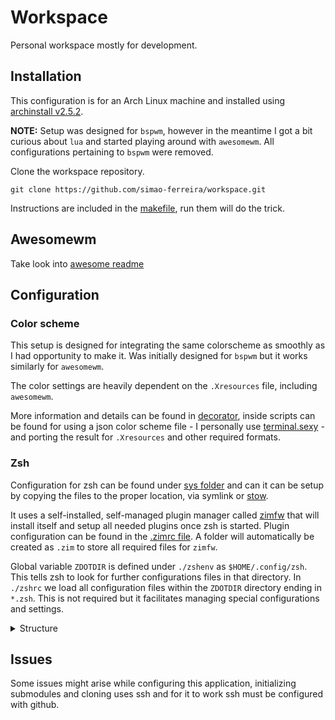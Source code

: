 # Workspace

Personal workspace mostly for development.

## Installation

This configuration is for an Arch Linux machine and installed
using [archinstall v2.5.2](https://github.com/archlinux/archinstall/tree/v2.5.2).

**NOTE:** Setup was designed for `bspwm`, however in the meantime I got a bit curious
about `lua` and started playing around with `awesomewm`.
All configurations pertaining to `bspwm` were removed.

Clone the workspace repository.

```shell
git clone https://github.com/simao-ferreira/workspace.git
```

Instructions are included in the [makefile](./makefile), run them will do the trick.

## Awesomewm

Take look into [awesome readme](./sys/.config/awesome/README.md)

## Configuration

### Color scheme

This setup is designed for integrating the same colorscheme as smoothly as I had opportunity to make it.
Was initially designed for `bspwm` but it works similarly for `awesomewm`.

The color settings are heavily dependent on the `.Xresources` file, including `awesomewm`.

More information and details can be found in [decorator](./sys/.config/decorator), inside scripts can be
found for using a json color scheme file - I personally use [terminal.sexy](https://terminal.sexy/) - and
porting the result for `.Xresources` and other required formats.

### Zsh

Configuration for zsh can be found under [sys folder](./sys) and can it can be setup by copying the files to the proper
location, via symlink or [stow](https://www.gnu.org/software/stow/).

It uses a self-installed, self-managed plugin manager called [zimfw](https://github.com/zimfw/zimfw) that will install
itself and setup all needed plugins once zsh is started.
Plugin configuration can be found in the [.zimrc file](./sys/.config/zsh/.zimrc).
A folder will automatically be created as `.zim` to store all required files for `zimfw`.

Global variable `ZDOTDIR` is defined under `./zshenv` as `$HOME/.config/zsh`. This tells zsh to look for further
configurations files in that directory.
In `./zshrc` we load all configuration files within the `ZDOTDIR` directory ending in `*.zsh`. This is not required but
it facilitates managing special configurations and settings.

<details>
<summary>Structure</summary>
<br>

```shell
.
├── .config
│   └── zsh
│       ├── 00-path.zsh
│       ├── 02-aliases.zsh
│       ├── 04-history.zsh
│       ├── 05-git.zsh
│       ├── ..
│       ├── 99-starship.zsh
│       ├── .zimrc
│       └── .zshrc
└── .zshenv
```

</details>

## Issues

Some issues might arise while configuring this application, initializing submodules and cloning uses ssh and for it to
work ssh must be configured with github.
